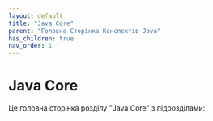 ```yaml
---
layout: default
title: "Java Core"
parent: "Головна Сторінка Конспектів Java"
has_children: true
nav_order: 1
---
```

# Java Core

Це головна сторінка розділу "Java Core" з підрозділами:

[//]: # (- [1. Основи Java: Memory, Wrapers, String]&#40;/java-docs/chapters/Java_Core/1_osnovi_java_memory_wrapers_string/&#41;)

[//]: # (- [2. Бітові операції]&#40;/java-docs/chapters/Java_Core/2_bitovi_operatsii/&#41;)

[//]: # (- [3. Об'єктно-орієнтоване програмування &#40;ООП&#41;]&#40;/java-docs/chapters/Java_Core/3_ob_iektno_oriientovane_programuvannia_oop/&#41;)

[//]: # (- [4. Абстракція та Інтерфейси &#40;поглиблено&#41;]&#40;/java-docs/chapters/Java_Core/4_abstraktsiia_ta_interfeisi_poglibleno/&#41;)

[//]: # (- [5. Обробка винятків &#40;Exceptions&#41;]&#40;/java-docs/chapters/Java_Core/5_obrobka_viniatkiv_exceptions/&#41;)

[//]: # (- [6. Робота з файлами &#40;Files&#41;]&#40;/java-docs/chapters/Java_Core/6_robota_z_failami_files/&#41;)

[//]: # (- [7. `equals&#40;&#41;`, `hashCode&#40;&#41;`, `clone&#40;&#41;`]&#40;/java-docs/chapters/Java_Core/7_equals_hashcode_clone/&#41;)

[//]: # (- [8. Immutable об'єкти]&#40;/java-docs/chapters/Java_Core/8_immutable_ob_iekti/&#41;)

[//]: # (- [9. Дженеріки &#40;Generics&#41;]&#40;/java-docs/chapters/Java_Core/9_dzheneriki_generics/&#41;)

[//]: # (- [10. Колекції: ArrayList та LinkedList]&#40;/java-docs/chapters/Java_Core/10_kolektsii_arraylist_ta_linkedlist/&#41;)

[//]: # (- [11. PECS &#40;Producer Extends, Consumer Super&#41;]&#40;/java-docs/chapters/Java_Core/11_pecs_producer_extends_consumer_super/&#41;)

[//]: # (- [12. Колекції: HashMap]&#40;/java-docs/chapters/Java_Core/12_kolektsii_hashmap/&#41;)

[//]: # (- [13. Immutable об'єкти]&#40;/java-docs/chapters/Java_Core/13_immutable_ob_iekti_Supplementary/&#41;)

[//]: # (- [14. Колекції: Set, Queue, Stack, Comparator]&#40;/java-docs/chapters/Java_Core/14_kolektsii_set_queue_stack_comparator/&#41;)

[//]: # (- [15. Java JUnit]&#40;/java-docs/chapters/Java_Core/15_java_junit/&#41;)
